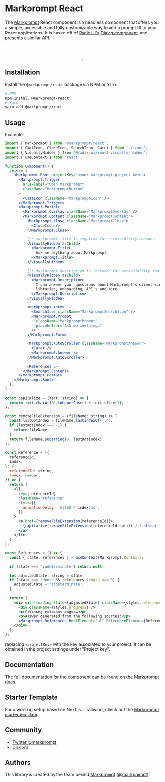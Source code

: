 # Markprompt React

The [Markprompt](https://markprompt.com) React component is a headless component that offers you a simple, accessible and fully customizable way to add a prompt UI to your React applications. It is based off of [Radix UI's](https://www.radix-ui.com/) [Dialog component](https://www.radix-ui.com/docs/primitives/components/dialog), and presents a similar API.

<br />
<p align="center">
  <a aria-label="NPM version" href="https://www.npmjs.com/package/@markprompt/react">
    <img alt="" src="https://badgen.net/npm/v/@markprompt/react">
  </a>
  <a aria-label="License" href="https://github.com/motifland/markprompt-js/blob/main/LICENSE">
    <img alt="" src="https://badgen.net/npm/license/@markprompt/react">
  </a>
</p>

## Installation

Install the `@markprompt/react` package via NPM or Yarn:

```sh
# NPM
npm install @markprompt/react
# Yarn
yarn add @markprompt/react
```

## Usage

Example:

```jsx
import { Markprompt } from '@markprompt/react';
import { ChatIcon, CloseIcon, SearchIcon, Caret } from './icons';
import { VisuallyHidden } from '@radix-ui/react-visually-hidden';
import { useContext } from 'react';

function Component() {
  return (
    <Markprompt.Root projectKey="<your-markprompt-project-key>">
      <Markprompt.Trigger
        aria-label="Open Markprompt"
        className="MarkpromptButton"
      >
        <ChatIcon className="MarkpromptIcon" />
      </Markprompt.Trigger>
      <Markprompt.Portal>
        <Markprompt.Overlay className="MarkpromptOverlay" />
        <Markprompt.Content className="MarkpromptContent">
          <Markprompt.Close className="MarkpromptClose">
            <CloseIcon />
          </Markprompt.Close>

          {/* Markprompt.Title is required for accessibility reasons. It can be hidden using an accessible content hiding technique. */}
          <VisuallyHidden asChild>
            <Markprompt.Title>
              Ask me anything about Markprompt
            </Markprompt.Title>
          </VisuallyHidden>

          {/* Markprompt.Description is included for accessibility reasons. It is optional and can be hidden using an accessible content hiding technique. */}
          <VisuallyHidden asChild>
            <Markprompt.Description>
              I can answer your questions about Markprompt's client-side
              libraries, onboarding, API's and more.
            </Markprompt.Description>
          </VisuallyHidden>

          <Markprompt.Form>
            <SearchIcon className="MarkpromptSearchIcon" />
            <Markprompt.Prompt
              className="MarkpromptPrompt"
              placeholder="Ask me anything…"
            />
          </Markprompt.Form>

          <Markprompt.AutoScroller className="MarkpromptAnswer">
            <Caret />
            <Markprompt.Answer />
          </Markprompt.AutoScroller>

          <References />
        </Markprompt.Content>
      </Markprompt.Portal>
    </Markprompt.Root>
  );
}

const capitalize = (text: string) => {
  return text.charAt(0).toUpperCase() + text.slice(1);
};

const removeFileExtension = (fileName: string) => {
  const lastDotIndex = fileName.lastIndexOf('.');
  if (lastDotIndex === -1) {
    return fileName;
  }
  return fileName.substring(0, lastDotIndex);
};

const Reference = ({
  referenceId,
  index,
}: {
  referenceId: string,
  index: number,
}) => {
  return (
    <li
      key={referenceId}
      className="reference"
      style={{
        animationDelay: `${100 * index}ms`,
      }}
    >
      <a href={removeFileExtension(referenceId)}>
        {capitalize(removeFileExtension(referenceId.split('/').slice(-1)[0]))}
      </a>
    </li>
  );
};

const References = () => {
  const { state, references } = useContext(Markprompt.Context);

  if (state === 'indeterminate') return null;

  let adjustedState: string = state;
  if (state === 'done' && references.length === 0) {
    adjustedState = 'indeterminate';
  }

  return (
    <div data-loading-state={adjustedState} className={styles.references}>
      <div className={styles.progress} />
      <p>Fetching relevant pages…</p>
      <p>Answer generated from the following sources:</p>
      <Markprompt.References RootElement="ul" ReferenceElement={Reference} />
    </div>
  );
};
```

replacing `<projectKey>` with the key associated to your project. It can be obtained in the project settings under "Project key".

## Documentation

The full documentation for the component can be found on the [Markprompt docs](https://markprompt.com/docs#react).

## Starter Template

For a working setup based on Next.js + Tailwind, check out the [Markprompt starter template](https://github.com/motifland/markprompt-starter-template).

## Community

- [Twitter @markprompt](https://twitter.com/markprompt)
- [Discord](https://discord.gg/MBMh4apz6X)

## Authors

This library is created by the team behind [Markprompt](https://markprompt.com)
([@markprompt](https://twitter.com/markprompt)).
